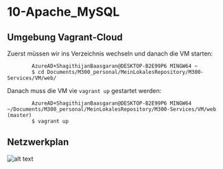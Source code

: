 # 10-Apache_MySQL

## Umgebung Vagrant-Cloud

Zuerst müssen wir ins Verzeichnis wechseln und danach die VM starten:

            AzureAD+ShagithijanBaasgaran@DESKTOP-B2E99P6 MINGW64 ~
            $ cd Documents/M300_personal/MeinLokalesRepository/M300-Services/VM/web/

Danach muss die VM vie `vagrant up` gestartet werden:

            AzureAD+ShagithijanBaasgaran@DESKTOP-B2E99P6 MINGW64 ~/Documents/M300_personal/MeinLokalesRepository/M300-Services/VM/web (master)
            $ vagrant up 

## Netzwerkplan

![alt text](https://github.com/tbzsaii/M300-Services/blob/master/00-Images/netzwerkplan.PNG "Netzwerkplan")
